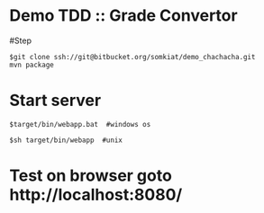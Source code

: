 # Demo TDD :: Grade Convertor

#Step

```
$git clone ssh://git@bitbucket.org/somkiat/demo_chachacha.git
mvn package
```

# Start server

```
$target/bin/webapp.bat  #windows os

$sh target/bin/webapp  #unix
```

# Test on browser goto http://localhost:8080/